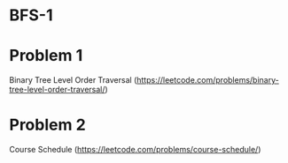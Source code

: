 # BFS-1

# Problem 1

Binary Tree Level Order Traversal (https://leetcode.com/problems/binary-tree-level-order-traversal/)

# Problem 2

Course Schedule (https://leetcode.com/problems/course-schedule/)
